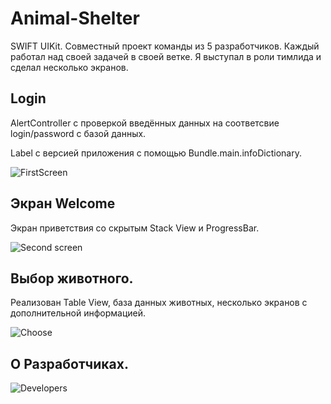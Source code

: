 # Animal-Shelter

SWIFT UIKit. Совместный проект команды из 5 разработчиков. Каждый работал над своей задачей в своей ветке. Я выступал в роли тимлида и cделал несколько экранов.

## Login
AlertController с проверкой введённых данных на соответсвие login/password c базой данных. 

Label с версией приложения с помощью Bundle.main.infoDictionary.

![FirstScreen](https://user-images.githubusercontent.com/107308461/219015577-e1388e7e-21de-424b-b51b-0db3c80cab5c.gif)

## Экран Welcome
Экран приветствия со скрытым Stack View и ProgressBar. 

![Second screen](https://user-images.githubusercontent.com/107308461/219004634-0c000edf-cc21-46ff-a1ed-680c573617de.gif)

## Выбор животного. 
Реализован Table View, база данных животных, несколько экранов с дополнительной информацией.  

![Choose](https://user-images.githubusercontent.com/107308461/219018714-315b8c5d-fdf2-4262-9401-872564c59c2a.gif)

## О Разработчиках. 
![Developers](https://user-images.githubusercontent.com/107308461/219019158-fb72d191-510a-4e47-8902-fb822f2742d6.gif)

